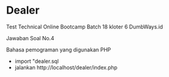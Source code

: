 # Dealer
Test Technical Online Bootcamp Batch 18 kloter 6 DumbWays.id

Jawaban Soal No.4

Bahasa pemograman yang digunakan PHP
- import "dealer.sql
- jalankan http://localhost/dealer/index.php
